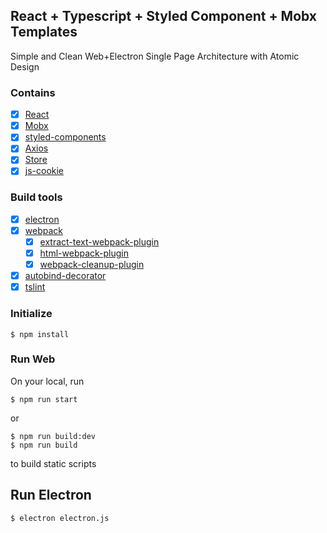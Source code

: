 ## React + Typescript + Styled Component + Mobx Templates
Simple and Clean Web+Electron Single Page Architecture
with Atomic Design

### Contains
- [x] [React](https://facebook.github.io/react/) 
- [x] [Mobx](https://github.com/mobxjs/mobx)
- [x] [styled-components](https://github.com/styled-components/styled-components)
- [x] [Axios](https://github.com/axios/axios)
- [x] [Store](https://github.com/marcuswestin/store.js)
- [x] [js-cookie](https://github.com/js-cookie/js-cookie)

### Build tools
- [x] [electron](https://electronjs.org/)
- [x] [webpack](https://webpack.github.io)
  - [x] [extract-text-webpack-plugin](https://github.com/webpack-contrib/extract-text-webpack-plugin)
  - [x] [html-webpack-plugin](https://github.com/jantimon/html-webpack-plugin)
  - [x] [webpack-cleanup-plugin](https://github.com/gpbl/webpack-cleanup-plugin)
- [x] [autobind-decorator](https://github.com/andreypopp/autobind-decorator)
- [x] [tslint](https://palantir.github.io/tslint/)

### Initialize
```
$ npm install
```

### Run Web
On your local, run
```
$ npm run start
```

or 

```
$ npm run build:dev
$ npm run build
```
to build static scripts

## Run Electron
```
$ electron electron.js
```
